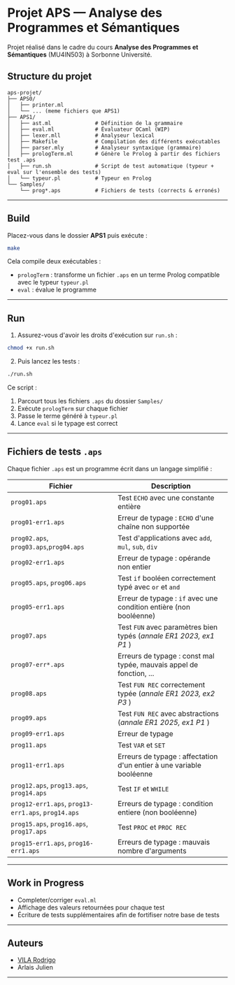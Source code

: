 # Projet APS — Analyse des Programmes et Sémantiques

Projet réalisé dans le cadre du cours **Analyse des Programmes et Sémantiques** (MU4IN503) à Sorbonne Université.

## Structure du projet

```
aps-projet/
├── APS0/
│   ├── printer.ml
│   └── ... (meme fichiers que APS1)
├── APS1/
│   ├── ast.ml              # Définition de la grammaire
│   ├── eval.ml             # Évaluateur OCaml (WIP)
│   ├── lexer.mll           # Analyseur lexical
│   ├── Makefile            # Compilation des différents exécutables
│   ├── parser.mly          # Analyseur syntaxique (grammaire)
│   ├── prologTerm.ml       # Génère le Prolog à partir des fichiers test .aps
│   ├── run.sh              # Script de test automatique (typeur + eval sur l'ensemble des tests)
│   └── typeur.pl           # Typeur en Prolog
└── Samples/
    └── prog*.aps           # Fichiers de tests (corrects & erronés)
```


---

## Build

Placez-vous dans le dossier **APS1** puis exécute :

```bash
make
```

Cela compile deux exécutables :
- `prologTerm` : transforme un fichier `.aps` en un terme Prolog compatible avec le typeur `typeur.pl`
- `eval` : évalue le programme


---

## Run

1. Assurez-vous d'avoir les droits d'exécution sur `run.sh` :

```bash
chmod +x run.sh
```

2. Puis lancez les tests :

```bash
./run.sh
```

Ce script :
1. Parcourt tous les fichiers `.aps` du dossier `Samples/`
2. Exécute `prologTerm` sur chaque fichier
3. Passe le terme généré à `typeur.pl`
4. Lance `eval` si le typage est correct


---

## Fichiers de tests `.aps`

Chaque fichier `.aps` est un programme écrit dans un langage simplifié :

| Fichier | Description |
|--------|-------------|
| `prog01.aps` | Test `ECHO` avec une constante entière |
| `prog01-err1.aps` | Erreur de typage : `ECHO` d'une chaîne non supportée |
| `prog02.aps`, `prog03.aps`,`prog04.aps` | Test d'applications avec `add`, `mul`, `sub`, `div` |
| `prog02-err1.aps` | Erreur de typage : opérande non entier |
| `prog05.aps`, `prog06.aps` | Test `if` booléen correctement typé avec `or` et `and`|
| `prog05-err1.aps` | Erreur de typage : `if` avec une condition entière (non booléenne) |
| `prog07.aps` | Test `FUN` avec paramètres bien typés (*annale ER1 2023, ex1 P1* ) |
| `prog07-err*.aps` | Erreurs de typage : const mal typée, mauvais appel de fonction, ...|
| `prog08.aps` | Test `FUN REC` correctement typée (*annale ER1 2023, ex2 P3* ) |
| `prog09.aps` | Test `FUN REC` avec abstractions (*annale ER1 2025, ex1 P1* ) |
| `prog09-err1.aps` | Erreur de typage |
| `prog11.aps` | Test `VAR` et `SET` |
| `prog11-err1.aps` | Erreurs de typage : affectation d'un entier à une variable booléenne |
| `prog12.aps`, `prog13.aps`, `prog14.aps` | Test `IF` et `WHILE` |
| `prog12-err1.aps`, `prog13-err1.aps`, `prog14.aps` | Erreurs de typage : condition entiere (non booléenne) |
| `prog15.aps`, `prog16.aps`, `prog17.aps` | Test `PROC` et `PROC REC`|
| `prog15-err1.aps`, `prog16-err1.aps` | Erreurs de typage : mauvais nombre d'arguments |


---

## Work in Progress

- Completer/corriger `eval.ml`
- Affichage des valeurs retournées pour chaque test
- Écriture de tests supplémentaires afin de fortifiser notre base de tests


---

## Auteurs

- [VILA Rodrigo](https://github.com/rvila94)
- Arlais Julien

---


